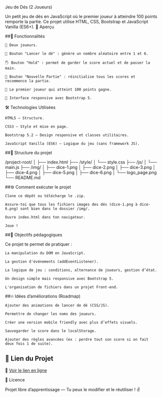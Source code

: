 Jeu de Dés (2 Joueurs)

Un petit jeu de dés en JavaScript où le premier joueur à atteindre 100 points remporte la partie. Ce projet utilise HTML, CSS, Bootstrap et JavaScript Vanilla (ES6+).
📸 Aperçu

##🚀 Fonctionnalités

    🎯 Deux joueurs.

    🎲 Bouton "Lancer le dé" : génère un nombre aléatoire entre 1 et 6.

    🖐️ Bouton "Hold" : permet de garder le score actuel et de passer la main.

    🔄 Bouton "Nouvelle Partie" : réinitialise tous les scores et recommence la partie.

    👑 Le premier joueur qui atteint 100 points gagne.

    🎨 Interface responsive avec Bootstrap 5.

🛠️ Technologies Utilisées

    HTML5 — Structure.

    CSS3 — Style et mise en page.

    Bootstrap 5.2 — Design responsive et classes utilitaires.

    JavaScript Vanilla (ES6) — Logique du jeu (sans framework JS).

##📂 Structure du projet

/project-root/
│
├── index.html
├── /style/
│   └── style.css
├── /js/
│   └── main.js
├── /img/
│   ├── dice-1.png
│   ├── dice-2.png
│   ├── dice-3.png
│   ├── dice-4.png
│   ├── dice-5.png
│   ├── dice-6.png
│   └── logo_page.png
└── README.md

##⚙️ Comment exécuter le projet

    Clone ce dépôt ou télécharge le .zip.

    Assure-toi que tous les fichiers images des dés (dice-1.png à dice-6.png) sont bien dans le dossier /img/.

    Ouvre index.html dans ton navigateur.

    Joue !

##🎉 Objectifs pédagogiques

Ce projet te permet de pratiquer :

    La manipulation du DOM en JavaScript.

    La gestion d'événements (addEventListener).

    La logique de jeu : conditions, alternance de joueurs, gestion d’état.

    Un design simple mais responsive avec Bootstrap 5.

    L'organisation de fichiers dans un projet Front-end.

##🔥 Idées d’améliorations (Roadmap)

    Ajouter des animations de lancer de dé (CSS/JS).

    Permettre de changer les noms des joueurs.

    Créer une version mobile friendly avec plus d’effets visuels.

    Sauvegarder le score dans le localStorage.

    Ajouter des règles avancées (ex : perdre tout son score si on fait deux fois 1 de suite).
## 🚀 Lien du Projet
🔗 [Voir le lien en ligne](https://hindsarra.github.io/Dynamiser-vos-sites-web-avec-Javascript/)

📜 Licence

Projet libre d’apprentissage — Tu peux le modifier et le réutiliser ! ✌️
